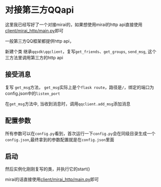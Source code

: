 # 对接第三方QQapi

这里我已经写好了一个对接mirai的，如果想使用mirai的http api直接使用[client/mirai_http/main.py](../client/mirai_http/main.py)即可

一般第三方QQ框架都提供http api，

新建个类 继承`qqsdk\qqclient`，复写`get_friends`、`get_groups`, `send_msg`, 
这个三方法里调用第三方的http api

## 接受消息
复写 `get_msg`方法，
`get_msg`实际上是个`flask route`，路径是`/`，绑定的端口为config.json中的`listen_port`

在`get_msg`方法中, 当收到消息时，调用`qqclient.add_msg`添加消息


## 配置参数

所有参数可以在`config.py`看到，首次运行一下`config.py`会在同级目录生成一个`config.json`,最终拿到的参数配置就是在`config.json`里面
## 启动

然后实例化刚刚复写的类，并执行它的start()

mirai的话直接使用[client/mirai_http/main.py](../client/mirai_http/main.py)即可

